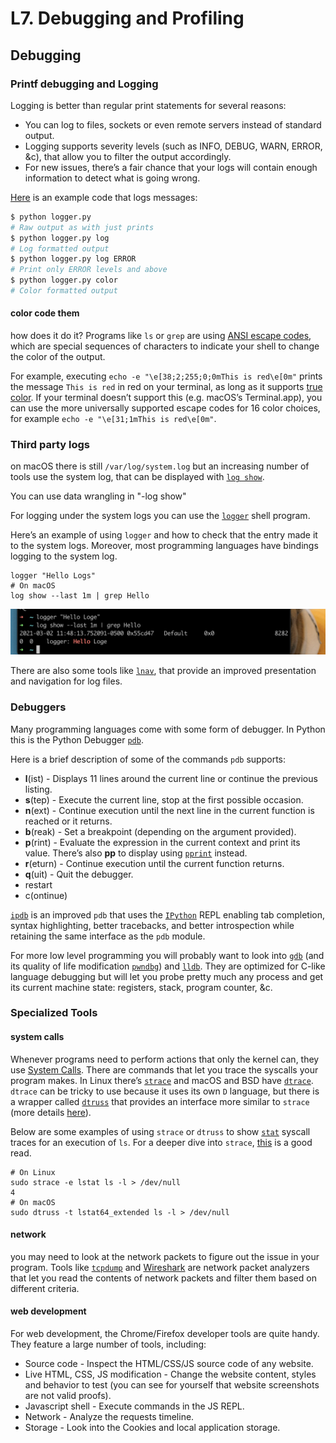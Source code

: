 # L7. Debugging and Profiling

## Debugging <a id="debugging"></a>

### Printf debugging and Logging <a id="printf-debugging-and-logging"></a>

Logging is better than regular print statements for several reasons:

* You can log to files, sockets or even remote servers instead of standard output.
* Logging supports severity levels \(such as INFO, DEBUG, WARN, ERROR, &c\), that allow you to filter the output accordingly.
* For new issues, there’s a fair chance that your logs will contain enough information to detect what is going wrong.



[Here](https://missing.csail.mit.edu/static/files/logger.py) is an example code that logs messages:

```bash
$ python logger.py
# Raw output as with just prints
$ python logger.py log
# Log formatted output
$ python logger.py log ERROR
# Print only ERROR levels and above
$ python logger.py color
# Color formatted output
```

#### color code them

how does it do it? Programs like `ls` or `grep` are using [ANSI escape codes](https://en.wikipedia.org/wiki/ANSI_escape_code), which are special sequences of characters to indicate your shell to change the color of the output. 

For example, executing `echo -e "\e[38;2;255;0;0mThis is red\e[0m"` prints the message `This is red` in red on your terminal, as long as it supports [true color](https://gist.github.com/XVilka/8346728#terminals--true-color). If your terminal doesn’t support this \(e.g. macOS’s Terminal.app\), you can use the more universally supported escape codes for 16 color choices, for example `echo -e "\e[31;1mThis is red\e[0m"`.



### Third party logs <a id="third-party-logs"></a>

on macOS there is still `/var/log/system.log` but an increasing number of tools use the system log, that can be displayed with [`log show`](https://www.manpagez.com/man/1/log/). 

You can use data wrangling in "-log show"

For logging under the system logs you can use the [`logger`](https://www.man7.org/linux/man-pages/man1/logger.1.html) shell program. 

Here’s an example of using `logger` and how to check that the entry made it to the system logs. Moreover, most programming languages have bindings logging to the system log.

```text
logger "Hello Logs"
# On macOS
log show --last 1m | grep Hello
```

![](.gitbook/assets/screen-shot-2021-03-02-at-11.48.56.png)

There are also some tools like [`lnav`](http://lnav.org/), that provide an improved presentation and navigation for log files.

### Debuggers <a id="debuggers"></a>

Many programming languages come with some form of debugger. In Python this is the Python Debugger [`pdb`](https://docs.python.org/3/library/pdb.html).

Here is a brief description of some of the commands `pdb` supports:

* **l**\(ist\) - Displays 11 lines around the current line or continue the previous listing.
* **s**\(tep\) - Execute the current line, stop at the first possible occasion.
* **n**\(ext\) - Continue execution until the next line in the current function is reached or it returns.
* **b**\(reak\) - Set a breakpoint \(depending on the argument provided\).
* **p**\(rint\) - Evaluate the expression in the current context and print its value. There’s also **pp** to display using [`pprint`](https://docs.python.org/3/library/pprint.html) instead.
* **r**\(eturn\) - Continue execution until the current function returns.
* **q**\(uit\) - Quit the debugger.
* restart
* c\(ontinue\)

 [`ipdb`](https://pypi.org/project/ipdb/) is an improved `pdb` that uses the [`IPython`](https://ipython.org/) REPL enabling tab completion, syntax highlighting, better tracebacks, and better introspection while retaining the same interface as the `pdb` module.

For more low level programming you will probably want to look into [`gdb`](https://www.gnu.org/software/gdb/) \(and its quality of life modification [`pwndbg`](https://github.com/pwndbg/pwndbg)\) and [`lldb`](https://lldb.llvm.org/). They are optimized for C-like language debugging but will let you probe pretty much any process and get its current machine state: registers, stack, program counter, &c.

### Specialized Tools <a id="specialized-tools"></a>

#### system calls

Whenever programs need to perform actions that only the kernel can, they use [System Calls](https://en.wikipedia.org/wiki/System_call). There are commands that let you trace the syscalls your program makes. In Linux there’s [`strace`](https://www.man7.org/linux/man-pages/man1/strace.1.html) and macOS and BSD have [`dtrace`](http://dtrace.org/blogs/about/). `dtrace` can be tricky to use because it uses its own `D` language, but there is a wrapper called [`dtruss`](https://www.manpagez.com/man/1/dtruss/) that provides an interface more similar to `strace` \(more details [here](https://8thlight.com/blog/colin-jones/2015/11/06/dtrace-even-better-than-strace-for-osx.html)\).

Below are some examples of using `strace` or `dtruss` to show [`stat`](https://www.man7.org/linux/man-pages/man2/stat.2.html) syscall traces for an execution of `ls`. For a deeper dive into `strace`, [this](https://blogs.oracle.com/linux/strace-the-sysadmins-microscope-v2) is a good read.

```text
# On Linux
sudo strace -e lstat ls -l > /dev/null
4
# On macOS
sudo dtruss -t lstat64_extended ls -l > /dev/null
```

#### network

you may need to look at the network packets to figure out the issue in your program. Tools like [`tcpdump`](https://www.man7.org/linux/man-pages/man1/tcpdump.1.html) and [Wireshark](https://www.wireshark.org/) are network packet analyzers that let you read the contents of network packets and filter them based on different criteria.

#### web development

For web development, the Chrome/Firefox developer tools are quite handy. They feature a large number of tools, including:

* Source code - Inspect the HTML/CSS/JS source code of any website.
* Live HTML, CSS, JS modification - Change the website content, styles and behavior to test \(you can see for yourself that website screenshots are not valid proofs\).
* Javascript shell - Execute commands in the JS REPL.
* Network - Analyze the requests timeline.
* Storage - Look into the Cookies and local application storage.

